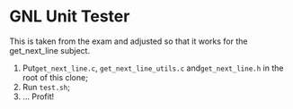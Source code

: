 # GNL Unit Tester

This is taken from the exam and adjusted so that it works for the get_next_line
subject. 

1. Put`get_next_line.c`, `get_next_line_utils.c` and`get_next_line.h` in the
root of this clone;
2. Run `test.sh`;
3. ... Profit!